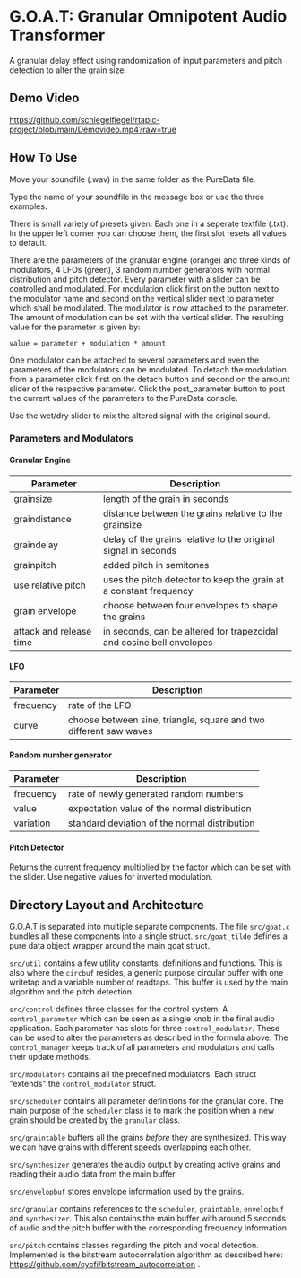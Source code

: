 # G.O.A.T: Granular Omnipotent Audio Transformer
A granular delay effect using randomization of input parameters and pitch detection to alter the grain size.

## Demo Video
https://github.com/schlegelflegel/rtapic-project/blob/main/Demovideo.mp4?raw=true

## How To Use

Move your soundfile (.wav) in the same folder as the PureData file.

Type the name of your soundfile in the message box or use the three examples.

There is small variety of presets given. Each one in a seperate textfile (.txt).
In the upper left corner you can choose them, the first slot resets all values to default.

There are the parameters of the granular engine (orange) and three kinds of modulators, 4 LFOs (green), 3 random number generators with normal distribution and pitch detector.
Every parameter with a slider can be controlled and modulated. 
For modulation click first on the button next to the modulator name and second on the vertical slider next to parameter which shall be modulated.
The modulator is now attached to the parameter. The amount of modulation can be set with the vertical slider.
The resulting value for the parameter is given by:

```
value = parameter + modulation * amount
```

One modulator can be attached to several parameters and even the parameters of the modulators can be modulated.
To detach the modulation from a parameter click first on the detach button and second on the amount slider of the respective parameter. 
Click the post_parameter button to post the current values of the parameters to the PureData console.

Use the wet/dry slider to mix the altered signal with the original sound.
 
### Parameters and Modulators

#### Granular Engine
Parameter | Description
--- | ---
grainsize | length of the grain in seconds
graindistance | distance between the grains relative to the grainsize
graindelay | delay of the grains relative to the original signal in seconds  
grainpitch | added pitch in semitones  
use relative pitch | uses the pitch detector to keep the grain at a constant frequency  
grain envelope | choose between four envelopes to shape the grains  
attack and release time | in seconds, can be altered for trapezoidal and cosine bell envelopes  

#### LFO
Parameter | Description
| --- | --- |
frequency | rate of the LFO  
curve | choose between sine, triangle, square and two different saw waves  

#### Random number generator
Parameter | Description
| --- | --- |
frequency | rate of newly generated random numbers  
value | expectation value of the normal distribution  
variation | standard deviation of the normal distribution  

#### Pitch Detector
Returns the current frequency multiplied by the factor which can be set with the slider.
Use negative values for inverted modulation. 

## Directory Layout and Architecture
G.O.A.T is separated into multiple separate components. The file `src/goat.c` bundles all these components into a single struct. `src/goat_tilde` defines a pure data object wrapper around the main goat struct.

`src/util` contains a few utility constants, definitions and functions. This is also where the `circbuf` resides, a generic purpose circular buffer with one writetap and a variable number of readtaps. This buffer is used by the main algorithm and the pitch detection.

`src/control` defines three classes for the control system: A `control_parameter` which can be seen as a single knob in the final audio application. Each parameter has slots for three `control_modulator`. These can be used to alter the parameters as described in the formula above. The `control_manager` keeps track of all parameters and modulators and calls their update methods.

`src/modulators` contains all the predefined modulators. Each struct "extends" the `control_modulator` struct.

`src/scheduler` contains all parameter definitions for the granular core. The main purpose of the `scheduler` class is to mark the position when a new grain should be created by the `granular` class.

`src/graintable` buffers all the grains *before* they are synthesized. This way we can have grains with different speeds overlapping each other.

`src/synthesizer` generates the audio output by creating active grains and reading their audio data from the main buffer

`src/envelopbuf` stores envelope information used by the grains.

`src/granular` contains references to the `scheduler`, `graintable`, `envelopbuf` and `synthesizer`. This also contains the main buffer with around 5 seconds of audio and the pitch buffer with the corresponding frequency information.

`src/pitch` contains classes regarding the pitch and vocal detection. Implemented is the bitstream autocorrelation algorithm as described here: https://github.com/cycfi/bitstream_autocorrelation .

